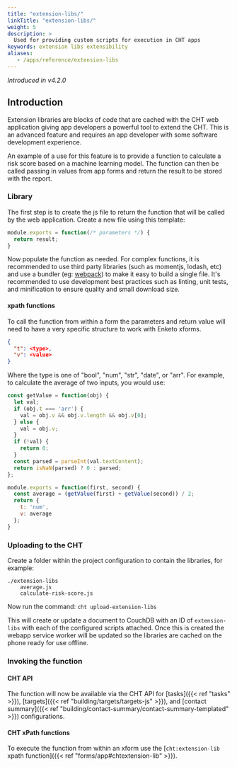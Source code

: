 ```yaml
---
title: "extension-libs/"
linkTitle: "extension-libs/"
weight: 5
description: >
  Used for providing custom scripts for execution in CHT apps
keywords: extension libs extensibility
aliases:
   - /apps/reference/extension-libs
---
```


_Introduced in v4.2.0_

## Introduction

Extension libraries are blocks of code that are cached with the CHT web application giving app developers a powerful tool to extend the CHT. This is an advanced feature and requires an app developer with some software development experience.

An example of a use for this feature is to provide a function to calculate a risk score based on a machine learning model. The function can then be called passing in values from app forms and return the result to be stored with the report.

### Library

The first step is to create the js file to return the function that will be called by the web application. Create a new file using this template:

```js
module.exports = function(/* parameters */) {
  return result;
}
```

Now populate the function as needed. For complex functions, it is recommended to use third party libraries (such as momentjs, lodash, etc) and use a bundler (eg: [webpack](https://webpack.js.org/)) to make it easy to build a single file. It's recommended to use development best practices such as linting, unit tests, and minification to ensure quality and small download size.

#### xpath functions

To call the function from within a form the parameters and return value will need to have a very specific structure to work with Enketo xforms.

```json
{
  "t": <type>,
  "v": <value>
}
```

Where the type is one of "bool", "num", "str", "date", or "arr". For example, to calculate the average of two inputs, you would use:

```js
const getValue = function(obj) {
  let val;
  if (obj.t === 'arr') {
    val = obj.v && obj.v.length && obj.v[0];
  } else {
    val = obj.v;
  }
  if (!val) {
    return 0;
  }
  const parsed = parseInt(val.textContent);
  return isNaN(parsed) ? 0 : parsed;
};

module.exports = function(first, second) {
  const average = (getValue(first) + getValue(second)) / 2;
  return {
    t: 'num',
    v: average
  };
}
```

### Uploading to the CHT

Create a folder within the project configuration to contain the libraries, for example:

```
./extension-libs
    average.js
    calculate-risk-score.js
```

Now run the command: `cht upload-extension-libs`

This will create or update a document to CouchDB with an ID of `extension-libs` with each of the configured scripts attached. Once this is created the webapp service worker will be updated so the libraries are cached on the phone ready for use offline.

### Invoking the function

#### CHT API

The function will now be available via the CHT API for [tasks]({{< ref "tasks" >}}), [targets]({{< ref "building/targets/targets-js" >}}), and [contact summary]({{< ref "building/contact-summary/contact-summary-templated" >}}) configurations.

#### CHT xPath functions

To execute the function from within an xform use the [`cht:extension-lib` xpath function]({{< ref "forms/app#chtextension-lib" >}}).
